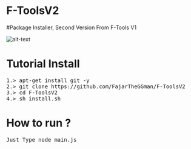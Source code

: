 # F-ToolsV2
#Package Installer, Second Version From F-Tools V1

![alt-text](https://github.com/FajarTheGGman/F-ToolsV2/blob/master/.%2C/FtolsV2.PNG)

# Tutorial Install 
<pre>
1.> apt-get install git -y
2.> git clone https://github.com/FajarTheGGman/F-ToolsV2
3.> cd F-ToolsV2
4.> sh install.sh
</pre>

# How to run ?
<pre>
Just Type node main.js
</pre>
